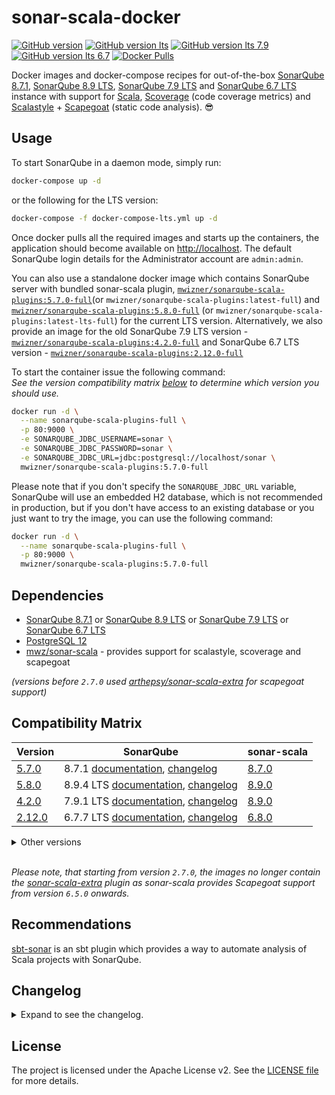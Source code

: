 # sonar-scala-docker

[![GitHub version](<https://img.shields.io/badge/release_(for_SonarQube_8.7.1)-v5.7.0-blue.svg>)](https://github.com/mwz/sonarqube-scala-docker/releases)
[![GitHub version lts](<https://img.shields.io/badge/release_(for_SonarQube_LTS_8.9)-v5.8.0-blue.svg>)](https://github.com/mwz/sonarqube-scala-docker/releases)
[![GitHub version lts 7.9](<https://img.shields.io/badge/release_(for_SonarQube_LTS_7.9)-v4.2.0-blue.svg>)](https://github.com/mwz/sonarqube-scala-docker/releases)
[![GitHub version lts 6.7](<https://img.shields.io/badge/release_(for_SonarQube_LTS_6.7)-v2.12.0-blue.svg>)](https://github.com/mwz/sonarqube-scala-docker/releases)
[![Docker Pulls](https://img.shields.io/docker/pulls/mwizner/sonarqube-scala-plugins.svg)](https://hub.docker.com/r/mwizner/sonarqube-scala-plugins)

Docker images and docker-compose recipes for out-of-the-box
[SonarQube 8.7.1](https://www.sonarqube.org),
[SonarQube 8.9 LTS](https://www.sonarqube.org/sonarqube-8-9-lts),
[SonarQube 7.9 LTS](https://www.sonarqube.org/sonarqube-7-9-lts) and
[SonarQube 6.7 LTS](https://www.sonarqube.org/sonarqube-6-7-lts) instance with
support for [Scala](http://www.scala-lang.org),
[Scoverage](https://github.com/scoverage/scalac-scoverage-plugin) (code coverage
metrics) and [Scalastyle](http://www.scalastyle.org) +
[Scapegoat](https://github.com/sksamuel/scapegoat) (static code analysis).
:sunglasses:

## Usage

To start SonarQube in a daemon mode, simply run:

```bash
docker-compose up -d
```

or the following for the LTS version:

```bash
docker-compose -f docker-compose-lts.yml up -d
```

Once docker pulls all the required images and starts up the containers, the
application should become available on [http://localhost](http://localhost). The
default SonarQube login details for the Administrator account are `admin:admin`.

You can also use a standalone docker image which contains SonarQube server with
bundled sonar-scala plugin,
[`mwizner/sonarqube-scala-plugins:5.7.0-full`](https://hub.docker.com/r/mwizner/sonarqube-scala-plugins)(or
`mwizner/sonarqube-scala-plugins:latest-full`) and
[`mwizner/sonarqube-scala-plugins:5.8.0-full`](https://hub.docker.com/r/mwizner/sonarqube-scala-plugins)
(or `mwizner/sonarqube-scala-plugins:latest-lts-full`) for the current LTS
version. Alternatively, we also provide an image for the old SonarQube 7.9 LTS
version -
[`mwizner/sonarqube-scala-plugins:4.2.0-full`](https://hub.docker.com/r/mwizner/sonarqube-scala-plugins)
and SonarQube 6.7 LTS version -
[`mwizner/sonarqube-scala-plugins:2.12.0-full`](https://hub.docker.com/r/mwizner/sonarqube-scala-plugins)

To start the container issue the following command:  
_See the version compatibility matrix [below](#compatibility-matrix) to
determine which version you should use._

```bash
docker run -d \
  --name sonarqube-scala-plugins-full \
  -p 80:9000 \
  -e SONARQUBE_JDBC_USERNAME=sonar \
  -e SONARQUBE_JDBC_PASSWORD=sonar \
  -e SONARQUBE_JDBC_URL=jdbc:postgresql://localhost/sonar \
  mwizner/sonarqube-scala-plugins:5.7.0-full
```

Please note that if you don't specify the `SONARQUBE_JDBC_URL` variable,
SonarQube will use an embedded H2 database, which is not recommended in
production, but if you don't have access to an existing database or you just
want to try the image, you can use the following command:

```bash
docker run -d \
  --name sonarqube-scala-plugins-full \
  -p 80:9000 \
  mwizner/sonarqube-scala-plugins:5.7.0-full
```

## Dependencies

- [SonarQube 8.7.1](https://hub.docker.com/_/sonarqube) or
  [SonarQube 8.9 LTS](https://hub.docker.com/_/sonarqube) or
  [SonarQube 7.9 LTS](https://hub.docker.com/_/sonarqube) or
  [SonarQube 6.7 LTS](https://hub.docker.com/_/sonarqube)
- [PostgreSQL 12](https://hub.docker.com/_/postgres)
- [mwz/sonar-scala](https://github.com/mwz/sonar-scala) - provides support for
  scalastyle, scoverage and scapegoat

_(versions before `2.7.0` used
[arthepsy/sonar-scala-extra](https://github.com/arthepsy/sonar-scala-extra) for
scapegoat support)_

## Compatibility Matrix

<!-- prettier-ignore-start -->
|Version | SonarQube | sonar-scala |
|--------|-----------|-------------|
[5.7.0](https://github.com/mwz/sonarqube-scala-docker/releases/tag/5.7.0) | 8.7.1 [documentation](https://docs.sonarqube.org/8.7), [changelog](https://jira.sonarsource.com/secure/ReleaseNote.jspa?projectId=10930&version=16540) | [8.7.0](https://github.com/mwz/sonar-scala/releases/tag/v8.7.0)
[5.8.0](https://github.com/mwz/sonarqube-scala-docker/releases/tag/5.8.0) | 8.9.4 LTS [documentation](https://docs.sonarqube.org/8.9), [changelog](https://jira.sonarsource.com/secure/ReleaseNote.jspa?projectId=10930&version=17027) | [8.9.0](https://github.com/mwz/sonar-scala/releases/tag/v8.9.0)
[4.2.0](https://github.com/mwz/sonarqube-scala-docker/releases/tag/4.2.0) | 7.9.1 LTS [documentation](https://docs.sonarqube.org/7.9), [changelog](https://jira.sonarsource.com/secure/ReleaseNote.jspa?projectId=10930&version=15029) | [8.9.0](https://github.com/mwz/sonar-scala/releases/tag/v7.9.0)
[2.12.0](https://github.com/mwz/sonarqube-scala-docker/releases/tag/2.12.0) | 6.7.7 LTS [documentation](https://docs.sonarqube.org/display/SONARQUBE67/Documentation), [changelog](https://jira.sonarsource.com/jira/secure/ReleaseNote.jspa?projectId=10930&version=14865) | [6.8.0](https://github.com/mwz/sonar-scala/releases/tag/v6.8.0)
<!-- prettier-ignore-end -->

<details>
  <summary>Other versions</summary>
  <table>
    <tr>
        <td><b>Version</b></td>
        <td><b>SonarQube</b></td>
        <td><b>sonar-scala</b></td>
        <td><b>sonar-scala-extra</b></td>
    </tr>
    <tr>
        <td><a href="https://github.com/mwz/sonarqube-scala-docker/releases/tag/5.6.0">5.6.0</a></td>
        <td>8.5.1 <a href="https://docs.sonarqube.org/8.5">documentation</a>, <a href="https://jira.sonarsource.com/secure/ReleaseNote.jspa?projectId=10930&version=16342">changelog</a></td>
        <td><a href="https://github.com/mwz/sonar-scala/releases/tag/v8.6.0">8.6.0</td>
        <td></td>
    </tr>
    <tr>
        <td><a href="https://github.com/mwz/sonarqube-scala-docker/releases/tag/5.5.0">5.5.0</a></td>
        <td>8.4.2 <a href="https://docs.sonarqube.org/8.4">documentation</a>, <a href="https://jira.sonarsource.com/secure/ReleaseNote.jspa?projectId=10930&version=15833">changelog</a></td>
        <td><a href="https://github.com/mwz/sonar-scala/releases/tag/v8.5.0">8.5.0</td>
        <td></td>
    </tr>
    <tr>
        <td><a href="https://github.com/mwz/sonarqube-scala-docker/releases/tag/5.4.0">5.4.0</a></td>
        <td>8.3.1 <a href="https://docs.sonarqube.org/8.3">documentation</a>, <a href="https://jira.sonarsource.com/secure/ReleaseNote.jspa?projectId=10930&version=15640">changelog</a></td>
        <td><a href="https://github.com/mwz/sonar-scala/releases/tag/v8.4.0">8.4.0</td>
        <td></td>
    </tr>
    <tr>
        <td><a href="https://github.com/mwz/sonarqube-scala-docker/releases/tag/5.3.0">5.3.0</a></td>
        <td>8.3.1 <a href="https://docs.sonarqube.org/8.3">documentation</a>, <a href="https://jira.sonarsource.com/secure/ReleaseNote.jspa?projectId=10930&version=15640">changelog</a></td>
        <td><a href="https://github.com/mwz/sonar-scala/releases/tag/v8.3.0">8.3.0</td>
        <td></td>
    </tr>
    <tr>
        <td><a href="https://github.com/mwz/sonarqube-scala-docker/releases/tag/5.2.0">5.2.0</a></td>
        <td>8.2 <a href="https://docs.sonarqube.org/8.2">documentation</a>, <a href="https://jira.sonarsource.com/secure/ReleaseNote.jspa?projectId=10930&version=15301">changelog</a></td>
        <td><a href="https://github.com/mwz/sonar-scala/releases/tag/v8.2.0">8.2.0</td>
        <td></td>
    </tr>
    <tr>
        <td><a href="https://github.com/mwz/sonarqube-scala-docker/releases/tag/5.1.0">5.1.0</a></td>
        <td>8.1 <a href="https://docs.sonarqube.org/8.1">documentation</a>, <a href="https://jira.sonarsource.com/secure/ReleaseNote.jspa?projectId=10930&version=15243">changelog</a></td>
        <td><a href="https://github.com/mwz/sonar-scala/releases/tag/v8.1.0">8.1.0</td>
        <td></td>
    </tr>
    <tr>
        <td><a href="https://github.com/mwz/sonarqube-scala-docker/releases/tag/5.0.0">5.0.0</a></td>
        <td>8.1 <a href="https://docs.sonarqube.org/8.1">documentation</a>, <a href="https://jira.sonarsource.com/secure/ReleaseNote.jspa?projectId=10930&version=15243">changelog</a></td>
        <td><a href="https://github.com/mwz/sonar-scala/releases/tag/v8.0.0">8.0.0</td>
        <td></td>
    </tr>
    <tr>
        <td><a href="https://github.com/mwz/sonarqube-scala-docker/releases/tag/3.7.0">3.7.0</a></td>
        <td>7.8 <a href="https://docs.sonarqube.org/7.8">documentation</a>, <a href="https://jira.sonarsource.com/jira/secure/ReleaseNote.jspa?projectId=10930&version=14939">changelog</a></td>
        <td><a href="https://github.com/mwz/sonar-scala/releases/tag/v7.6.0">7.6.0</td>
        <td></td>
    </tr>
    <tr>
        <td><a href="https://github.com/mwz/sonarqube-scala-docker/releases/tag/3.6.0">3.6.0</a></td>
        <td>7.7 <a href="https://docs.sonarqube.org/7.7">documentation</a>, <a href="https://jira.sonarsource.com/jira/secure/ReleaseNote.jspa?projectId=10930&version=14848">changelog</a></td>
        <td><a href="https://github.com/mwz/sonar-scala/releases/tag/v7.5.0">7.5.0</td>
        <td></td>
    </tr>
    <tr>
        <td><a href="https://github.com/mwz/sonarqube-scala-docker/releases/tag/3.5.0">3.5.0</a></td>
        <td>7.6 <a href="https://docs.sonarqube.org/7.6">documentation</a>, <a href="https://jira.sonarsource.com/secure/ReleaseNote.jspa?version=14753&projectId=10930">changelog</a></td>
        <td><a href="https://github.com/mwz/sonar-scala/releases/tag/v7.4.0">7.4.0</td>
        <td></td>
    </tr>
    <tr>
        <td><a href="https://github.com/mwz/sonarqube-scala-docker/releases/tag/3.4.0">3.4.0</a></td>
        <td>7.4 <a href="https://docs.sonarqube.org/7.4">documentation</a>, <a href="https://jira.sonarsource.com/jira/secure/ReleaseNote.jspa?projectId=10930&version=14549">changelog</a></td>
        <td><a href="https://github.com/mwz/sonar-scala/releases/tag/v7.3.1">7.3.1</td>
        <td></td>
    </tr>
    <tr>
        <td><a href="https://github.com/mwz/sonarqube-scala-docker/releases/tag/3.3.0">3.3.0</a></td>
        <td>7.4 <a href="https://docs.sonarqube.org/7.4">documentation</a>, <a href="https://jira.sonarsource.com/jira/secure/ReleaseNote.jspa?projectId=10930&version=14549">changelog</a></td>
        <td><a href="https://github.com/mwz/sonar-scala/releases/tag/v7.3.0">7.3.0</td>
        <td></td>
    </tr>
    <tr>
        <td><a href="https://github.com/mwz/sonarqube-scala-docker/releases/tag/3.2.1">3.2.1</a></td>
        <td>7.4 <a href="https://docs.sonarqube.org/7.4">documentation</a>, <a href="https://jira.sonarsource.com/jira/secure/ReleaseNote.jspa?projectId=10930&version=14549">changelog</a></td>
        <td><a href="https://github.com/mwz/sonar-scala/releases/tag/v7.2.0">7.2.0</td>
        <td></td>
    </tr>
    <tr>
        <td><a href="https://github.com/mwz/sonarqube-scala-docker/releases/tag/3.2.0">3.2.0</a></td>
        <td>7.4 <a href="https://docs.sonarqube.org/7.4">documentation</a>, <a href="https://jira.sonarsource.com/jira/secure/ReleaseNote.jspa?projectId=10930&version=14549">changelog</a></td>
        <td><a href="https://github.com/mwz/sonar-scala/releases/tag/v7.2.0">7.2.0</td>
        <td></td>
    </tr>
    <tr>
        <td><a href="https://github.com/mwz/sonarqube-scala-docker/releases/tag/3.1.0">3.1.0</a></td>
        <td>7.4 <a href="https://docs.sonarqube.org/7.4">documentation</a>, <a href="https://jira.sonarsource.com/jira/secure/ReleaseNote.jspa?projectId=10930&version=14549">changelog</a></td>
        <td><a href="https://github.com/mwz/sonar-scala/releases/tag/v7.1.0">7.1.0</td>
        <td></td>
    </tr>
    <tr>
        <td><a href="https://github.com/mwz/sonarqube-scala-docker/releases/tag/3.0.0">3.0.0</a></td>
        <td>7.3 <a href="https://docs.sonarqube.org/display/SONARQUBE73/Documentation">documentation</a>, <a href="https://jira.sonarsource.com/jira/secure/ReleaseNote.jspa?projectId=10930&version=14464">changelog</a></td>
        <td><a href="https://github.com/mwz/sonar-scala/releases/tag/v7.0.0">7.0.0</td>
        <td></td>
    </tr>
    <tr>
        <td><a href="https://github.com/mwz/sonarqube-scala-docker/releases/tag/4.2.0">4.2.0</a></td>
        <td>7.9.1 LTS <a href="https://docs.sonarqube.org/7.9">documentation</a>, <a href="https://jira.sonarsource.com/secure/ReleaseNote.jspa?projectId=10930&version=15029">changelog</a></td>
        <td><a href="https://github.com/mwz/sonar-scala/releases/tag/v7.9.0">7.9.0</td>
        <td></td>
    </tr>
    <tr>
        <td><a href="https://github.com/mwz/sonarqube-scala-docker/releases/tag/4.1.0">4.1.0</a></td>
        <td>7.9.1 LTS <a href="https://docs.sonarqube.org/7.9">documentation</a>, <a href="https://jira.sonarsource.com/secure/ReleaseNote.jspa?projectId=10930&version=15029">changelog</a></td>
        <td><a href="https://github.com/mwz/sonar-scala/releases/tag/v7.8.0">7.8.0</td>
        <td></td>
    </tr>
    <tr>
        <td><a href="https://github.com/mwz/sonarqube-scala-docker/releases/tag/4.0.0">4.0.0</a></td>
        <td>7.9.1 LTS <a href="https://docs.sonarqube.org/7.9">documentation</a>, <a href="https://jira.sonarsource.com/secure/ReleaseNote.jspa?projectId=10930&version=15029">changelog</a></td>
        <td><a href="https://github.com/mwz/sonar-scala/releases/tag/v7.7.0">7.7.0</td>
        <td></td>
    </tr>
    <tr>
        <td><a href="https://github.com/mwz/sonarqube-scala-docker/releases/tag/2.11.0">2.11.0</a></td>
        <td>6.7.6 LTS <a href="https://docs.sonarqube.org/display/SONARQUBE67/Documentation">documentation</a>, <a href="https://jira.sonarsource.com/jira/secure/ReleaseNote.jspa?projectId=10930&version=13972">changelog</a></td>
        <td><a href="https://github.com/mwz/sonar-scala/releases/tag/v6.8.0">6.8.0</td>
        <td></td>
    </tr>
    <tr>
        <td><a href="https://github.com/mwz/sonarqube-scala-docker/releases/tag/2.10.0">2.10.0</a></td>
        <td>6.7.6 LTS <a href="https://docs.sonarqube.org/display/SONARQUBE67/Documentation">documentation</a>, <a href="https://jira.sonarsource.com/jira/secure/ReleaseNote.jspa?projectId=10930&version=13972">changelog</a></td>
        <td><a href="https://github.com/mwz/sonar-scala/releases/tag/v6.7.0">6.7.0</td>
        <td></td>
    </tr>
    <tr>
        <td><a href="https://github.com/mwz/sonarqube-scala-docker/releases/tag/2.9.0">2.9.0</a></td>
        <td>6.7.5 LTS <a href="https://docs.sonarqube.org/display/SONARQUBE67/Documentation">documentation</a>, <a href="https://jira.sonarsource.com/jira/secure/ReleaseNote.jspa?projectId=10930&version=14467">changelog</a></td>
        <td><a href="https://github.com/mwz/sonar-scala/releases/tag/v6.6.0">6.6.0</td>
        <td></td>
    </tr>
    <tr>
        <td><a href="https://github.com/mwz/sonarqube-scala-docker/releases/tag/2.8.0">2.8.0</a></td>
        <td>6.7.5 LTS <a href="https://docs.sonarqube.org/display/SONARQUBE67/Documentation">documentation</a>, <a href="https://jira.sonarsource.com/jira/secure/ReleaseNote.jspa?projectId=10930&version=14467">changelog</a></td>
        <td><a href="https://github.com/mwz/sonar-scala/releases/tag/v6.5.1">6.5.1</td>
        <td></td>
    </tr>
    <tr>
        <td><a href="https://github.com/mwz/sonarqube-scala-docker/releases/tag/2.7.0">2.7.0</a></td>
        <td>6.7.4 LTS <a href="https://docs.sonarqube.org/display/SONARQUBE67/Documentation">documentation</a>, <a href="https://jira.sonarsource.com/jira/secure/ReleaseNote.jspa?projectId=10930&version=14377">changelog</a></td>
        <td><a href="https://github.com/mwz/sonar-scala/releases/tag/v6.5.0">6.5.0</td>
        <td></td>
    </tr>
    <tr>
        <td><a href="https://github.com/mwz/sonarqube-scala-docker/releases/tag/2.6.0">2.6.0</a></td>
        <td>6.7.4 LTS <a href="https://docs.sonarqube.org/display/SONARQUBE67/Documentation">documentation</a>, <a href="https://jira.sonarsource.com/jira/secure/ReleaseNote.jspa?projectId=10930&version=14377">changelog</a></td>
        <td><a href="https://github.com/mwz/sonar-scala/releases/tag/v6.4.0">6.4.0</td>
        <td><a href="https://github.com/arthepsy/sonar-scala-extra/releases/tag/v1.3.0">1.3.0</a></td>
    </tr>
    <tr>
        <td><a href="https://github.com/mwz/sonarqube-scala-docker/releases/tag/2.5.0">2.5.0</a></td>
        <td>6.7.3 LTS <a href="https://docs.sonarqube.org/display/SONARQUBE67/Documentation">documentation</a>, <a href="https://jira.sonarsource.com/jira/secure/ReleaseNote.jspa?projectId=10930&version=14264">changelog</a></td>
        <td><a href="https://github.com/mwz/sonar-scala/releases/tag/v6.4.0">6.4.0</td>
        <td><a href="https://github.com/arthepsy/sonar-scala-extra/releases/tag/v1.3.0">1.3.0</a></td>
    </tr>
    <tr>
        <td><a href="https://github.com/mwz/sonarqube-scala-docker/releases/tag/2.4.0">2.4.0</a></td>
        <td>6.7.3 LTS <a href="https://docs.sonarqube.org/display/SONARQUBE67/Documentation">documentation</a>, <a href="https://jira.sonarsource.com/jira/secure/ReleaseNote.jspa?projectId=10930&version=14264">changelog</a></td>
        <td><a href="https://github.com/mwz/sonar-scala/releases/tag/v6.3.0">6.3.0</td>
        <td><a href="https://github.com/arthepsy/sonar-scala-extra/releases/tag/v1.3.0">1.3.0</a></td>
    </tr>
    <tr>
        <td><a href="https://github.com/mwz/sonarqube-scala-docker/releases/tag/2.3.0">2.3.0</a></td>
        <td>6.7.3 LTS <a href="https://docs.sonarqube.org/display/SONARQUBE67/Documentation">documentation</a>, <a href="https://jira.sonarsource.com/jira/secure/ReleaseNote.jspa?projectId=10930&version=14264">changelog</a></td>
        <td><a href="https://github.com/mwz/sonar-scala/releases/tag/v6.2.0">6.2.0</td>
        <td><a href="https://github.com/arthepsy/sonar-scala-extra/releases/tag/v1.3.0">1.3.0</a></td>
    </tr>
    <tr>
        <td><a href="https://github.com/mwz/sonarqube-scala-docker/releases/tag/2.2.1">2.2.1</a></td>
        <td>6.7.3 LTS <a href="https://docs.sonarqube.org/display/SONARQUBE67/Documentation">documentation</a>, <a href="https://jira.sonarsource.com/jira/secure/ReleaseNote.jspa?projectId=10930&version=14264">changelog</a></td>
        <td><a href="https://github.com/mwz/sonar-scala/releases/tag/v6.1.0">6.1.0</td>
        <td><a href="https://github.com/arthepsy/sonar-scala-extra/releases/tag/v1.3.0">1.3.0</a></td>
    </tr>
    <tr>
        <td><a href="https://github.com/mwz/sonarqube-scala-docker/releases/tag/2.2.0">2.2.0</a></td>
        <td>6.7.2 LTS <a href="https://docs.sonarqube.org/display/SONARQUBE67/Documentation">documentation</a>, <a href="https://jira.sonarsource.com/jira/secure/ReleaseNote.jspa?projectId=10930&version=14191">changelog</a></td>
        <td><a href="https://github.com/mwz/sonar-scala/releases/tag/v6.1.0">6.1.0</td>
        <td><a href="https://github.com/arthepsy/sonar-scala-extra/releases/tag/v1.3.0">1.3.0</a></td>
    </tr>
    <tr>
        <td><a href="https://github.com/mwz/sonarqube-scala-docker/releases/tag/2.1.0">2.1.0</a></td>
        <td>6.7.1 LTS <a href="https://docs.sonarqube.org/display/SONARQUBE67/Documentation">documentation</a>, <a href="https://jira.sonarsource.com/jira/secure/ReleaseNote.jspa?projectId=10930&version=14137">changelog</a></td>
        <td><a href="https://github.com/mwz/sonar-scala/releases/tag/v6.0.0">6.0.0</td>
        <td><a href="https://github.com/arthepsy/sonar-scala-extra/releases/tag/v1.3.0">1.3.0</a></td>
    </tr>
  </table>
</details>
<br>

_Please note, that starting from version `2.7.0`, the images no longer contain
the [sonar-scala-extra](https://github.com/arthepsy/sonar-scala-extra) plugin as
sonar-scala provides Scapegoat support from version `6.5.0` onwards._

## Recommendations

[sbt-sonar](https://github.com/mwz/sbt-sonar) is an sbt plugin which provides a
way to automate analysis of Scala projects with SonarQube.

## Changelog

<details>
  <summary>Expand to see the changelog.</summary>
  <ul>
    <li><strong>5.8.0</strong> - Upgraded sonar-scala to 8.9.0 & SonarQube to 8.9.4.</li>
    <li><strong>5.7.0</strong> - Upgraded sonar-scala to 8.7.0 & SonarQube to 8.7.1.</li>
    <li><strong>5.6.0</strong> - Upgraded sonar-scala to 8.6.0 & SonarQube to 8.5.1.</li>
    <li><strong>5.5.0</strong> - Upgraded sonar-scala to 8.5.0 & SonarQube to 8.4.</li>
    <li><strong>5.4.0</strong> - Upgraded sonar-scala to 8.4.0.</li>
    <li><strong>5.3.0</strong> - Upgraded sonar-scala to 8.3.0 & SonarQube to 8.3.</li>
    <li><strong>5.2.0</strong> - Upgraded sonar-scala to 8.2.0 & SonarQube to 8.2.</li>
    <li><strong>5.1.0</strong> - Upgraded sonar-scala to 8.1.0.</li>
    <li><strong>5.0.0</strong> - Upgraded sonar-scala to 8.0.0 & SonarQube to 8.1.</li>
    <li><strong>4.2.0</strong> - Upgraded sonar-scala to 7.9.0.</li>
    <li><strong>4.1.0</strong> - Upgraded sonar-scala to 7.8.0.</li>
    <li><strong>4.0.0</strong> - Upgraded sonar-scala to 7.7.0 & SonarQube to 7.9.1 LTS.</li>
    <li><strong>3.7.0</strong> - Upgraded sonar-scala to 7.6.0 & SonarQube to 7.8.</li>
    <li><strong>3.6.0</strong> - Upgraded sonar-scala to 7.5.0 & SonarQube to 7.7.</li>
    <li><strong>3.5.0</strong> - Upgraded sonar-scala to 7.4.0 & SonarQube to 7.6.</li>
    <li><strong>3.4.0</strong> - Upgraded sonar-scala to 7.3.1.</li>
    <li><strong>3.3.0</strong> - Upgraded sonar-scala to 7.3.0.</li>
    <li><strong>3.2.1</strong> - Fixed file system permissions.</li>
    <li><strong>3.2.0</strong> - Upgraded sonar-scala to 7.2.0.</li>
    <li><strong>3.1.0</strong> - Upgraded sonar-scala to 7.1.0 & SonarQube to 7.4.</li>
    <li><strong>3.0.0</strong> - Upgraded sonar-scala to 7.0.0 & SonarQube to 7.3.</li>
    <li><strong>2.12.0</strong> - Upgraded SonarQube to 6.7.7 LTS.</li>
    <li><strong>2.11.0</strong> - Upgraded sonar-scala to 6.8.0.</li>
    <li><strong>2.10.0</strong> - Upgraded sonar-scala to 6.7.0 & SonarQube to 6.7.6.</li>
    <li><strong>2.9.0</strong> - Upgraded sonar-scala to 6.6.0.</li>
    <li><strong>2.8.0</strong> - Upgraded sonar-scala to 6.5.1 & SonarQube to 6.7.5.</li>
    <li><strong>2.7.0</strong> - Upgraded sonar-scala to 6.5.0, which brings support for scapegoat.</li>
    <li><strong>2.6.0</strong> - Upgraded SonarQube to 6.7.4.</li>
    <li><strong>2.5.0</strong> - Upgraded sonar-scala to 6.4.0.</li>
    <li><strong>2.4.0</strong> - Upgraded sonar-scala to 6.3.0.</li>
    <li><strong>2.3.0</strong> - Upgraded sonar-scala to 6.2.0.</li>
    <li><strong>2.2.1</strong> - Upgraded SonarQube to 6.7.3 LTS.</li>
    <li><strong>2.2.0</strong> - Upgraded sonar-scala to 6.1.0 & SonarQube to 6.7.2 LTS.</li>
    <li><strong>2.1.0</strong> - Published docker image with Scala plugins to dockerhub
      [mwizner/sonarqube-scala-plugins](https://hub.docker.com/r/mwizner/sonarqube-scala-plugins).</li>
    <li><strong>2.0.0</strong> - SonarQube 6.7.1 LTS.</li>
    <li><strong>1.0.0</strong> - SonarQube 5.6.7 LTS.</li>
  </ul>
</details>

## License

The project is licensed under the Apache License v2. See the
[LICENSE file](LICENSE) for more details.
